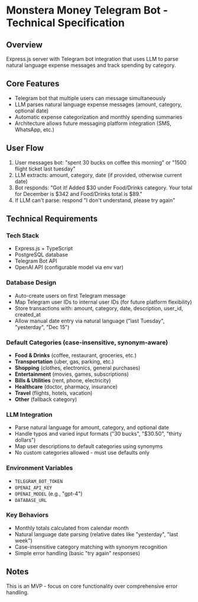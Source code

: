 # Monstera Money Telegram Bot - Technical Specification

## Overview
Express.js server with Telegram bot integration that uses LLM to parse natural language expense messages and track spending by category.

## Core Features
- Telegram bot that multiple users can message simultaneously
- LLM parses natural language expense messages (amount, category, optional date)
- Automatic expense categorization and monthly spending summaries
- Architecture allows future messaging platform integration (SMS, WhatsApp, etc.)

## User Flow
1. User messages bot: "spent 30 bucks on coffee this morning" or "1500 flight ticket last tuesday"
2. LLM extracts: amount, category, date (if provided, otherwise current date)
3. Bot responds: "Got it! Added $30 under Food/Drinks category. Your total for December is $342 and Food/Drinks total is $89."
4. If LLM can't parse: respond "I don't understand, please try again"

## Technical Requirements

### Tech Stack
- Express.js + TypeScript
- PostgreSQL database
- Telegram Bot API
- OpenAI API (configurable model via env var)

### Database Design
- Auto-create users on first Telegram message
- Map Telegram user IDs to internal user IDs (for future platform flexibility)
- Store transactions with: amount, category, date, description, user_id, created_at
- Allow manual date entry via natural language ("last Tuesday", "yesterday", "Dec 15")

### Default Categories (case-insensitive, synonym-aware)
- **Food & Drinks** (coffee, restaurant, groceries, etc.)
- **Transportation** (uber, gas, parking, etc.)
- **Shopping** (clothes, electronics, general purchases)
- **Entertainment** (movies, games, subscriptions)
- **Bills & Utilities** (rent, phone, electricity)
- **Healthcare** (doctor, pharmacy, insurance)
- **Travel** (flights, hotels, vacation)
- **Other** (fallback category)

### LLM Integration
- Parse natural language for amount, category, and optional date
- Handle typos and varied input formats ("30 bucks", "$30.50", "thirty dollars")
- Map user descriptions to default categories using synonyms
- No custom categories allowed - must use defaults only

### Environment Variables
- `TELEGRAM_BOT_TOKEN`
- `OPENAI_API_KEY` 
- `OPENAI_MODEL` (e.g., "gpt-4")
- `DATABASE_URL`

### Key Behaviors
- Monthly totals calculated from calendar month
- Natural language date parsing (relative dates like "yesterday", "last week")
- Case-insensitive category matching with synonym recognition
- Simple error handling (basic "try again" responses)

## Notes
This is an MVP - focus on core functionality over comprehensive error handling.
